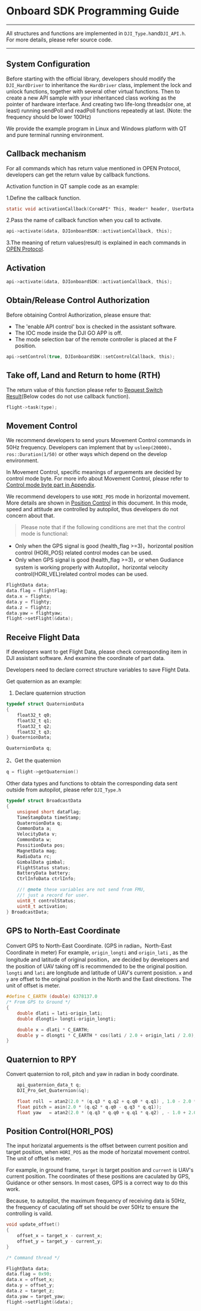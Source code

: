 # Onboard SDK Programming Guide
---
All structures and functions are implemented in `DJI_Type.h`and`DJI_API.h`. For more details, please refer source code.

---

## System Configuration

Before starting with the official library, developers should modify the `DJI_HardDriver` to inheritance the `HardDriver` class,  implement the lock and unlock functions, together with several other virtual functions. Then to create a new API sample with your inheritanced class working as the pointer of hardware interface. And creating two life-long threads(or one, at least) running sendPoll and readPoll functions repeatedly at last. (Note: the frequency should be lower 100Hz)

We provide the example program in Linux and Windows platform with QT and pure terminal running environment.

## Callback mechanism

For all commands which has return value mentioned in OPEN Protocol, developers can get the return value by callback functions.

Activation function in QT sample code as an example:   

1.Define the callback function.  

```c
static void activationCallback(CoreAPI* This, Header* header, UserData userData);
```

2.Pass the name of callback function when you call to activate.

```c
api->activate(&data, DJIonboardSDK::activationCallback, this);
```

3.The meaning of return values(result) is explained in each commands in [OPEN Protocol](OPENProtocol.md#cmd-val--ack-val).

## Activation

```c
api->activate(&data, DJIonboardSDK::activationCallback, this);
```

## Obtain/Release Control Authorization

Before obtaining Control Authorization, please ensure that: 

* The 'enable API control' box is checked in the assistant software.
* The IOC mode inside the DJI GO APP is off.
* The mode selection bar of the remote controller is placed at the F position.

```c
api->setControl(true, DJIonboardSDK::setControlCallback, this);
```

## Take off, Land and Return to home (RTH)
The return value of this function please refer to [Request Switch Result](OPENProtocol.md#cmd-id-0x02-request-switch-result)(Below codes do not use callback function).  

```c
flight->task(type);
```

## Movement Control

We recommend developers to send yours Movement Control commands in 50Hz frequency. Developers can implement that by `usleep(20000)`、`ros::Duration(1/50)` or other ways which depend on the develop environment.

In Movement Control, specific meanings of arguements are decided by control mode byte. For more info about Movement Control, please refer to [Control mode byte part in Appendix](Appendix.md#control-mode-byte).

We recommend developers to use `HORI_POS` mode in horizontal movement. More details are shown in [Position Control](ProgrammingGuide.md#position-controlhori_pos) in this document. In this mode, speed and attitude are controlled by autopilot, thus developers do not concern about that.
    
> Please note that if the following conditions are met that the control mode is functional:
> 
* Only when the GPS signal is good (health\_flag >=3)，horizontal position control (HORI_POS) related control modes can be used.
* Only when GPS signal is good (health\_flag >=3)，or when Gudiance system is working properly with Autopilot，horizontal velocity control(HORI_VEL)related control modes can be used.


```c
FlightData data;
data.flag = flightFlag;
data.x = flightx;
data.y = flighty;
data.z = flightz;
data.yaw = flightyaw;
flight->setFlight(&data);
```

## Receive Flight Data
If developers want to get Flight Data, please check corresponding item in DJI assistant software. And examine the coordinate of part data.

Developers need to declare correct structure variables to save Flight Data.

Get quaternion as an example:  
1. Declare quaternion struction

```c
typedef struct QuaternionData
{
    float32_t q0;
    float32_t q1;
    float32_t q2;
    float32_t q3;
} QuaternionData;

QuaternionData q;
```


2、Get the quaternion

```c
q = flight->getQuaternion()
```

Other data types and functions to obtain the corresponding data sent outside from autopilot, please refer `DJI_Type.h`

```c
typedef struct BroadcastData
{
    unsigned short dataFlag;
    TimeStampData timeStamp;
    QuaternionData q;
    CommonData a;
    VelocityData v;
    CommonData w;
    PossitionData pos;
    MagnetData mag;
    RadioData rc;
    GimbalData gimbal;
    FlightStatus status;
    BatteryData battery;
    CtrlInfoData ctrlInfo;

    //! @note these variables are not send from FMU,
    //! just a record for user.
    uint8_t controlStatus;
    uint8_t activation;
} BroadcastData;

```

## GPS to North-East Coordinate
Convert GPS to North-East Coordinate. (GPS in radian，North-East Coordinate in meter)
For example, `origin_longti` and `origin_lati` , as the longitude and latitude of original position，are decided by developers and the position of UAV taking off is recommended to be the original position. `longti` and `lati` are longitude and latitude of UAV's current posistion. `x` and `y` are offset to the original position in the North and the East directions. The unit of offset is meter.

~~~c
#define C_EARTH (double) 6378137.0
/* From GPS to Ground */
{
    double dlati = lati-origin_lati;
    double dlongti= longti-origin_longti;

    double x = dlati * C_EARTH;
    double y = dlongti * C_EARTH * cos(lati / 2.0 + origin_lati / 2.0);
}
~~~

## Quaternion to RPY
Convert quaternion to roll, pitch and yaw in radian in body coordinate.
~~~c
    api_quaternion_data_t q;
    DJI_Pro_Get_Quaternion(&q);

    float roll  = atan2(2.0 * (q.q3 * q.q2 + q.q0 * q.q1) , 1.0 - 2.0 * (q.q1 * q.q1 + q.q2 * q.q2));
    float pitch = asin(2.0 * (q.q2 * q.q0 - q.q3 * q.q1));
    float yaw   = atan2(2.0 * (q.q3 * q.q0 + q.q1 * q.q2) , - 1.0 + 2.0 * (q.q0 * q.q0 + q.q1 * q.q1));
~~~

## Position Control(HORI_POS)
The input horizatal arguements is the offset between current position and target position, when `HORI_POS` as the mode of horizatal movement control. The unit of offset is meter.

For example, in ground frame, `target` is target position and `current` is UAV's current position. The coordinates of these positions are caculated by GPS, Guidance or other sensors. In most cases, GPS is a correct way to do this work.

Because, to autopilot, the maximum frequency of receiving data is 50Hz, the frequency of caculating off set should be over 50Hz to ensure the controlling is vaild.  

~~~c
void update_offset()
{
    offset_x = target_x - current_x;
    offset_y = target_y - current_y;
}

/* Command thread */

FlightData data;
data.flag = 0x90;
data.x = offset_x;
data.y = offset_y;
data.z = target_z;
data.yaw = target_yaw;
flight->setFlight(&data);

~~~


